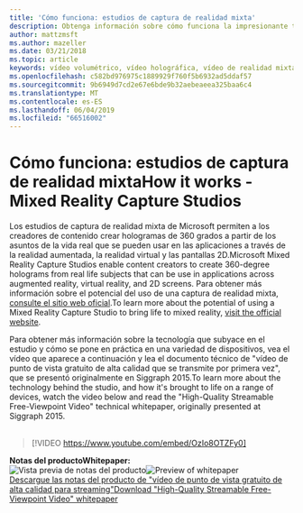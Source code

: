 ```yaml
---
title: 'Cómo funciona: estudios de captura de realidad mixta'
description: Obtenga información sobre cómo funciona la impresionante tecnología que subyace a la captura de vídeo holográfica de 360 grados de Microsoft.
author: mattzmsft
ms.author: mazeller
ms.date: 03/21/2018
ms.topic: article
keywords: vídeo volumétrico, vídeo holográfica, vídeo de realidad mixta, holograma
ms.openlocfilehash: c582bd976975c1889929f760f5b6932ad5ddaf57
ms.sourcegitcommit: 9b6949d7cd2e67e6bde9b32aebeaeea325baa6c4
ms.translationtype: MT
ms.contentlocale: es-ES
ms.lasthandoff: 06/04/2019
ms.locfileid: "66516002"
---
```

# <a name="how-it-works---mixed-reality-capture-studios"></a><span data-ttu-id="4b342-104">Cómo funciona: estudios de captura de realidad mixta</span><span class="sxs-lookup"><span data-stu-id="4b342-104">How it works - Mixed Reality Capture Studios</span></span>

<span data-ttu-id="4b342-105">Los estudios de captura de realidad mixta de Microsoft permiten a los creadores de contenido crear hologramas de 360 grados a partir de los asuntos de la vida real que se pueden usar en las aplicaciones a través de la realidad aumentada, la realidad virtual y las pantallas 2D.</span><span class="sxs-lookup"><span data-stu-id="4b342-105">Microsoft Mixed Reality Capture Studios enable content creators to create 360-degree holograms from real life subjects that can be use in applications across augmented reality, virtual reality, and 2D screens.</span></span> <span data-ttu-id="4b342-106">Para obtener más información sobre el potencial del uso de una captura de realidad mixta, [consulte el sitio web oficial](https://www.microsoft.com/en-us/mixed-reality/capture-studios).</span><span class="sxs-lookup"><span data-stu-id="4b342-106">To learn more about the potential of using a Mixed Reality Capture Studio to bring life to mixed reality, [visit the official website](https://www.microsoft.com/en-us/mixed-reality/capture-studios).</span></span>

<span data-ttu-id="4b342-107">Para obtener más información sobre la tecnología que subyace en el estudio y cómo se pone en práctica en una variedad de dispositivos, vea el vídeo que aparece a continuación y lea el documento técnico de "vídeo de punto de vista gratuito de alta calidad que se transmite por primera vez", que se presentó originalmente en Siggraph 2015.</span><span class="sxs-lookup"><span data-stu-id="4b342-107">To learn more about the technology behind the studio, and how it's brought to life on a range of devices, watch the video below and read the "High-Quality Streamable Free-Viewpoint Video" technical whitepaper, originally presented at Siggraph 2015.</span></span>
<br>
<br>
>[!VIDEO https://www.youtube.com/embed/OzIo8OTZFy0]


<span data-ttu-id="4b342-108">**Notas del producto**</span><span class="sxs-lookup"><span data-stu-id="4b342-108">**Whitepaper:**</span></span><br>
<span data-ttu-id="4b342-109">![Vista previa de notas del producto](images/siggraph-whitepaper-thumb-200px.png)</span><span class="sxs-lookup"><span data-stu-id="4b342-109">![Preview of whitepaper](images/siggraph-whitepaper-thumb-200px.png)</span></span><br>
[<span data-ttu-id="4b342-110">Descargue las notas del producto de "vídeo de punto de vista gratuito de alta calidad para streaming"</span><span class="sxs-lookup"><span data-stu-id="4b342-110">Download "High-Quality Streamable Free-Viewpoint Video" whitepaper</span></span>](images/high-quality-streamable-free-viewpoint-video.pdf)
